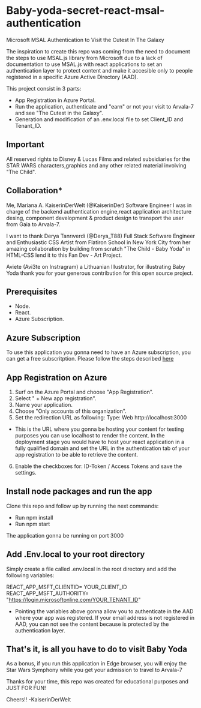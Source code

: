 # Baby-yoda-secret-react-msal-authentication
Microsoft MSAL Authentication to Visit the Cutest In The Galaxy

The inspiration to create this repo was coming from  the need to document the steps to use MSAL.js library from
Microsoft due to a lack of documentation to use MSAL.js with react applications to set an  authentication layer to protect content and make it accesible only  to people registered
in a specific Azure Active Directory (AAD).

This project consist in  3 parts: 

- App Registration in Azure Portal.
- Run the application, authenticate and "earn" or not your  visit  to Arvala-7 and  see "The Cutest in the Galaxy".
- Generation and modification of an .env.local file to set Client_ID and  Tenant_ID.

## Important
All reserved rights to Disney & Lucas Films and related subsidiaries for the STAR WARS characters,graphics and any other related material involving "The Child". 

## Collaboration*
Me, Mariana A. KaiserinDerWelt (@KaiserinDer) Software Engineer I was in charge of the backend authentication engine,react application architecture desing, component development & product design to transport the user from Gaia to Arvala-7.

I want to thank Derya Tanrıverdi (@Derya_T88) Full Stack Software Engineer  and Enthusiastic CSS Artist from Flatiron School in  New York City from her amazing collaboration by building from scratch "The Child - Baby Yoda" in HTML-CSS  lend it to this Fan Dev - Art Project.

Aviete (Avi3te on Instragram) a Lithuanian Illustrator, for illustrating Baby Yoda thank you for your generous contribution for this open source project.

## Prerequisites
- Node.
- React.
- Azure Subscription.

## Azure Subscription
To use this application you gonna need to have an Azure subscription, you can get a free subscritption. Please follow the steps described [here](https://azure.microsoft.com/en-us/free/search/?&ef_id=CjwKCAjwmv-DBhAMEiwA7xYrd1hmMfFN8i542vQmJdaYGflXHBMjQ2fHkxLy3pYdnGSlbRg7kGzxexoCZZgQAvD_BwE:G:s&OCID=AID2100073_SEM_CjwKCAjwmv-DBhAMEiwA7xYrd1hmMfFN8i542vQmJdaYGflXHBMjQ2fHkxLy3pYdnGSlbRg7kGzxexoCZZgQAvD_BwE:G:s)

## App Registration on Azure
1. Surf on the Azure Portal and choose "App Registration".
2. Select " + New app registration".
3. Name your application.
4. Choose "Only accounts of this organization".
5. Set the redirection URL as following:
Type: Web  http://localhost:3000 

- This is the URL where you gonna be hosting your content
for testing purposes you can use localhost to render the content.
In the deployment stage you would have to host your react application in a fully qualified domain and set the URL in the 
authentication tab of your app registration to be able to retrieve the content.
6. Enable the checkboxes for: ID-Token / Access Tokens and save the settings.

## Install node packages and run the app
Clone this repo and follow up by running the next commands:
- Run npm install
- Run npm start

The application gonna be running on port 3000

## Add .Env.local to your root directory
Simply create a file called .env.local in the root directory
and add the following variables:

   REACT_APP_MSFT_CLIENTID= YOUR_CLIENT_ID
   REACT_APP_MSFT_AUTHORITY= "https://login.microsoftonline.com/YOUR_TENANT_ID"

- Pointing the variables above gonna allow you to authenticate in the AAD where your app was registered. If your email address is not registered in AAD, you can not see the content because is protected by the authentication layer.

## That's it, is all you have to do to visit Baby Yoda

As a bonus, if you run this application in Edge browser, you will enjoy the Star Wars Symphony while you get your admission to travel to Arvala-7


Thanks for your time, this repo was created for educational purposes and  JUST FOR FUN!

Cheers!!
-KaiserinDerWelt